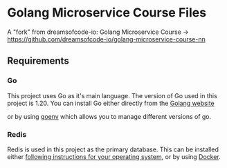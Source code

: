 # Golang Microservice Course Files
A "fork" from dreamsofcode-io: Golang Microservice Course -> https://github.com/dreamsofcode-io/golang-microservice-course-nn

## Requirements

### Go

This project uses Go as it's main language. The version of Go used in this
project is 1.20. You can install Go either directly from the
[Golang website](https://go.dev/)

or by using [goenv](https://github.com/syndbg/goenv) which allows you to
manage different versions of go.

### Redis

Redis is used in this project as the primary database. This can be installed
either [following instructions for your operating system](https://redis.io/docs/getting-started/installation/),
or by using [Docker](https://www.docker.com/).

